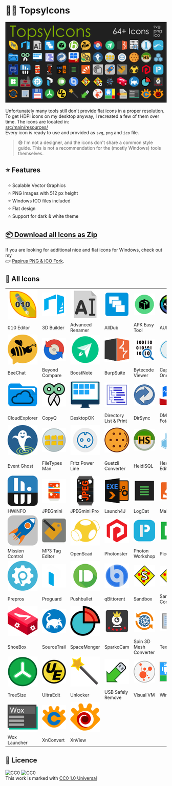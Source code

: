 # 🐱‍🐉 TopsyIcons

![Icon](doc/TopsyIcons.png)

Unfortunately many tools still don't provide flat icons in a proper resolution.
To get HDPI icons on my desktop anyway, I recreated a few of them over time. The icons are located in:  
[src/main/resources/](src/main/resources/)  
Every icon is ready to use and provided as `svg`, `png` and `ico` file.
> 😅 I'm not a designer, and the icons don't share a common style guide.
> This is not a recommendation for the (mostly Windows) tools themselves.

## ⭐ Features
  ⭐ Scalable Vector Graphics  
  ⭐ PNG Images with 512 px height  
  ⭐ Windows ICO files included  
  ⭐ Flat design  
  ⭐ Support for dark & white theme

## [📦 Download all Icons as Zip](https://github.com/TobseF/TopsyIcons/releases/latest/download/TopsyIcons.zip)  

If you are looking for additional nice and flat icons for Windows, check out my   
👉 [Papirus PNG & ICO Fork](https://github.com/TobseF/papirus-icon-theme-png-windows).


## 🧭  All Icons
||||||||
|---|---|---|---|---|---|---|
|![010 Editor Icon](src/main/resources/010_Editor.png)|![3D Builder Icon](src/main/resources/3D_Builder.png)|![Advanced Renamer Icon](src/main/resources/Advanced_Renamer.png)|![AllDub Icon](src/main/resources/AllDub.png)|![APK Easy Tool Icon](src/main/resources/APK_Easy_Tool.png)|![AURA Icon](src/main/resources/AURA.png)|![Babylon Icon](src/main/resources/Babylon.png)|
|010 Editor|3D Builder|Advanced Renamer|AllDub|APK Easy Tool|AURA|Babylon|
|![BeeChat Icon](src/main/resources/BeeChat.png)|![Beyond Compare Icon](src/main/resources/Beyond_Compare.png)|![BoostNote Icon](src/main/resources/BoostNote.png)|![BurpSuite Icon](src/main/resources/BurpSuite.png)|![Bytecode Viewer Icon](src/main/resources/Bytecode_Viewer.png)|![Capture One Icon](src/main/resources/Capture_One.png)|![CHITUBOX Icon](src/main/resources/CHITUBOX.png)|
|BeeChat|Beyond Compare|BoostNote|BurpSuite|Bytecode Viewer|Capture One|CHITUBOX|
|![CloudExplorer Icon](src/main/resources/CloudExplorer.png)|![CopyQ Icon](src/main/resources/CopyQ.png)|![DesktopOK Icon](src/main/resources/DesktopOK.png)|![Directory List & Print Icon](src/main/resources/Directory_List_&_Print.png)|![DirSync Icon](src/main/resources/DirSync.png)|![DM Fotowelt Icon](src/main/resources/DM_Fotowelt.png)|![Duplicate Icon](src/main/resources/Duplicate.png)|
|CloudExplorer|CopyQ|DesktopOK|Directory List & Print|DirSync|DM Fotowelt|Duplicate|
|![Event Ghost Icon](src/main/resources/Event_Ghost.png)|![FileTypes Man Icon](src/main/resources/FileTypes_Man.png)|![Fritz Power Line Icon](src/main/resources/Fritz_Power_Line.png)|![Guetzli Converter Icon](src/main/resources/Guetzli_Converter.png)|![HeidiSQL Icon](src/main/resources/HeidiSQL.png)|![Hex Editor Icon](src/main/resources/Hex_Editor.png)|![HTTrack Website Copier Icon](src/main/resources/HTTrack_Website_Copier.png)|
|Event Ghost|FileTypes Man|Fritz Power Line|Guetzli Converter|HeidiSQL|Hex Editor|HTTrack Website Copier|
|![HWiNFO Icon](src/main/resources/HWiNFO.png)|![JPEGmini Icon](src/main/resources/JPEGmini.png)|![JPEGmini Pro Icon](src/main/resources/JPEGmini_Pro.png)|![Launch4J Icon](src/main/resources/Launch4J.png)|![LogCat Icon](src/main/resources/LogCat.png)|![MailStore Icon](src/main/resources/MailStore.png)|![Meshlab Icon](src/main/resources/Meshlab.png)|
|HWiNFO|JPEGmini|JPEGmini Pro|Launch4J|LogCat|MailStore|Meshlab|
|![Mission Control Icon](src/main/resources/Mission_Control.png)|![MP3 Tag Editor Icon](src/main/resources/MP3_Tag_Editor.png)|![OpenScad Icon](src/main/resources/OpenScad.png)|![Photonster Icon](src/main/resources/Photonster.png)|![Photon Workshop Icon](src/main/resources/Photon_Workshop.png)|![Picon Icon](src/main/resources/Picon.png)|![PlantUML Icon](src/main/resources/PlantUML.png)|
|Mission Control|MP3 Tag Editor|OpenScad|Photonster|Photon Workshop|Picon|PlantUML|
|![Prepros Icon](src/main/resources/Prepros.png)|![Proguard Icon](src/main/resources/Proguard.png)|![Pushbullet Icon](src/main/resources/Pushbullet.png)|![qBittorent Icon](src/main/resources/qBittorent.png)|![Sandbox Icon](src/main/resources/Sandbox.png)|![Sandbox Config Icon](src/main/resources/Sandbox_Config.png)|![SciaReto Icon](src/main/resources/SciaReto.png)|
|Prepros|Proguard|Pushbullet|qBittorent|Sandbox|Sandbox Config|SciaReto|
|![ShoeBox Icon](src/main/resources/ShoeBox.png)|![SourceTrail Icon](src/main/resources/SourceTrail.png)|![SpaceMonger Icon](src/main/resources/SpaceMonger.png)|![SparkoCam Icon](src/main/resources/SparkoCam.png)|![Spin 3D Mesh Converter Icon](src/main/resources/Spin_3D_Mesh_Converter.png)|![Textify Icon](src/main/resources/Textify.png)|![Total Commander Icon](src/main/resources/Total_Commander.png)|
|ShoeBox|SourceTrail|SpaceMonger|SparkoCam|Spin 3D Mesh Converter|Textify|Total Commander|
|![TreeSize Icon](src/main/resources/TreeSize.png)|![UltraEdit Icon](src/main/resources/UltraEdit.png)|![Unlocker Icon](src/main/resources/Unlocker.png)|![USB Safely Remove Icon](src/main/resources/USB_Safely_Remove.png)|![Visual VM Icon](src/main/resources/Visual_VM.png)|![Windroye Icon](src/main/resources/Windroye.png)|![WinMerge Icon](src/main/resources/WinMerge.png)|
|TreeSize|UltraEdit|Unlocker|USB Safely Remove|Visual VM|Windroye|WinMerge|
|![Wox Launcher Icon](src/main/resources/Wox_Launcher.png)|![XnConvert Icon](src/main/resources/XnConvert.png)|![XnView Icon](src/main/resources/XnView.png)|
|Wox Launcher|XnConvert|XnView|

## 📜 Licence
![CC0](https://mirrors.creativecommons.org/presskit/icons/cc.svg?ref=chooser-v1)
![CC0](https://mirrors.creativecommons.org/presskit/icons/zero.svg?ref=chooser-v1)  
This work is marked with [CC0 1.0 Universal](http://creativecommons.org/publicdomain/zero/1.0?ref=chooser-v1)

